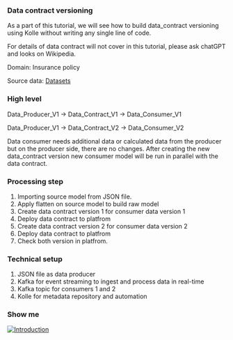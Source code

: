 ### Data contract versioning

As a part of this tutorial, we will see how to build data_contract versioning using Kolle without writing any single line of code.

For details of data contract will not cover in this tutorial, please ask chatGPT and looks on Wikipedia.

Domain: Insurance policy

Source data: [Datasets](https://github.com/databricks-industry-solutions/dlt-insurance-claims/blob/main/data/samples/mysql/policies.csv)

### High level

Data_Producer_V1  -> Data_Contract_V1 -> Data_Consumer_V1

Data_Producer_V1  -> Data_Contract_V2 -> Data_Consumer_V2

Data consumer needs additional data or calculated data from the producer but on the producer side, there are no changes. After creating the new data_contract version new consumer model will be run in parallel with the data contract.

### Processing step

1. Importing source model from JSON file.
2. Apply flatten on source model to build raw model
3. Create data contract version 1 for consumer data version 1
4. Deploy data contract to platfrom
5. Create data contract version 2 for consumer data version 2
6. Deploy data contract to platfrom
7. Check both version in platfrom.

### Technical setup

1. JSON file as data producer
2. Kafka for event streaming to ingest and process data in real-time
3. Kafka topic for consumers 1 and 2
4. Kolle for metadata repository and automation

### Show me


[![Introduction](https://img.youtube.com/vi/-ZGYN1tjuz4/0.jpg)](https://youtu.be/-ZGYN1tjuz4)
